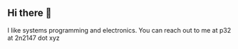 ## Hi there 👋

I like systems programming and electronics.
You can reach out to me at p32 at 2n2147 dot xyz
